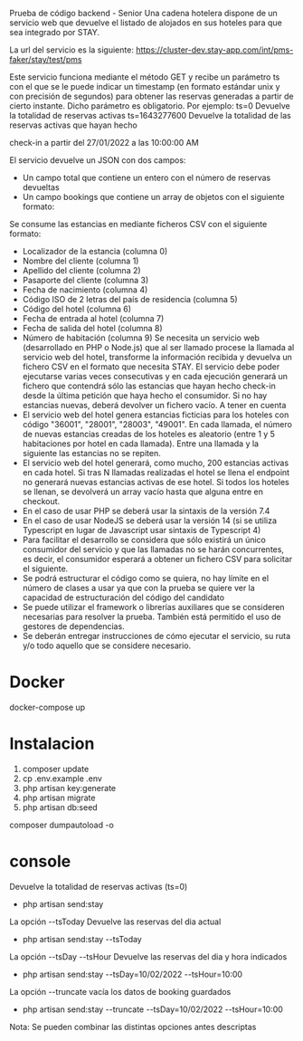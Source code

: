 Prueba de código backend - Senior
Una cadena hotelera dispone de un servicio web que devuelve el listado de alojados en sus hoteles para que
sea integrado por STAY.

La url del servicio es la siguiente:
https://cluster-dev.stay-app.com/int/pms-faker/stay/test/pms

Este servicio funciona mediante el método GET y recibe un parámetro ts con el que se le puede indicar un
timestamp (en formato estándar unix y con precisión de segundos) para obtener las reservas generadas a
partir de cierto instante. Dicho parámetro es obligatorio. Por ejemplo:
ts=0 Devuelve la totalidad de reservas activas
ts=1643277600 Devuelve la totalidad de las reservas activas que hayan hecho

check-in a partir del 27/01/2022 a las 10:00:00 AM

El servicio devuelve un JSON con dos campos:

-   Un campo total que contiene un entero con el número de reservas devueltas
-   Un campo bookings que contiene un array de objetos con el siguiente formato:

Se consume las estancias en mediante ficheros CSV con el siguiente formato:

-   Localizador de la estancia (columna 0)
-   Nombre del cliente (columna 1)
-   Apellido del cliente (columna 2)
-   Pasaporte del cliente (columna 3)
-   Fecha de nacimiento (columna 4)
-   Código ISO de 2 letras del país de residencia (columna 5)
-   Código del hotel (columna 6)
-   Fecha de entrada al hotel (columna 7)
-   Fecha de salida del hotel (columna 8)
-   Número de habitación (columna 9)
    Se necesita un servicio web (desarrollado en PHP o Node.js) que al ser llamado procese la llamada al servicio
    web del hotel, transforme la información recibida y devuelva un fichero CSV en el formato que necesita STAY.
    El servicio debe poder ejecutarse varias veces consecutivas y en cada ejecución generará un fichero que
    contendrá sólo las estancias que hayan hecho check-in desde la última petición que haya hecho el
    consumidor. Si no hay estancias nuevas, deberá devolver un fichero vacío.
    A tener en cuenta
-   El servicio web del hotel genera estancias ficticias para los hoteles con código "36001", "28001",
    "28003", "49001". En cada llamada, el número de nuevas estancias creadas de los hoteles es aleatorio
    (entre 1 y 5 habitaciones por hotel en cada llamada). Entre una llamada y la siguiente las estancias no
    se repiten.
-   El servicio web del hotel generará, como mucho, 200 estancias activas en cada hotel. Si tras N
    llamadas realizadas el hotel se llena el endpoint no generará nuevas estancias activas de ese hotel. Si
    todos los hoteles se llenan, se devolverá un array vacío hasta que alguna entre en checkout.
-   En el caso de usar PHP se deberá usar la sintaxis de la versión 7.4
-   En el caso de usar NodeJS se deberá usar la versión 14 (si se utiliza Typescript en lugar de Javascript
    usar sintaxis de Typescript 4)
-   Para facilitar el desarrollo se considera que sólo existirá un único consumidor del servicio y que las
    llamadas no se harán concurrentes, es decir, el consumidor esperará a obtener un fichero CSV para
    solicitar el siguiente.
-   Se podrá estructurar el código como se quiera, no hay límite en el número de clases a usar ya que con
    la prueba se quiere ver la capacidad de estructuración del código del candidato
-   Se puede utilizar el framework o librerías auxiliares que se consideren necesarias para resolver la
    prueba. También está permitido el uso de gestores de dependencias.
-   Se deberán entregar instrucciones de cómo ejecutar el servicio, su ruta y/o todo aquello que se
    considere necesario.

# Docker

docker-compose up

# Instalacion

1. composer update
2. cp .env.example .env
3. php artisan key:generate
4. php artisan migrate
5. php artisan db:seed

composer dumpautoload -o

# console

Devuelve la totalidad de reservas activas (ts=0)

-   php artisan send:stay

La opción --tsToday Devuelve las reservas del dia actual

-   php artisan send:stay --tsToday

La opción --tsDay --tsHour Devuelve las reservas del dia y hora indicados

-   php artisan send:stay --tsDay=10/02/2022 --tsHour=10:00

La opción --truncate vacía los datos de booking guardados

-   php artisan send:stay --truncate --tsDay=10/02/2022 --tsHour=10:00

Nota: Se pueden combinar las distintas opciones antes descriptas
